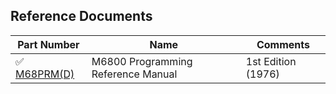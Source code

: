 
## Reference Documents


| Part Number   | Name      | Comments |
|---             |---           |--                    |
| :white_check_mark: [M68PRM(D)](/Documents/Reference/@M68PRM-D.1.md)| M6800 Programming Reference Manual | 1st Edition (1976)|  


